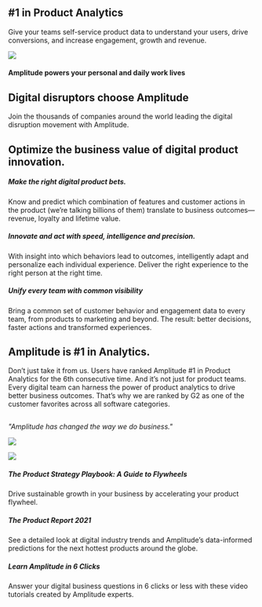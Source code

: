 ## #1 in Product Analytics

Give your teams self-service product data to understand your users, drive conversions, and increase engagement, growth and revenue.

![](https://3l267h1z64ep1espa2kjutz1-wpengine.netdna-ssl.com/wp-content/uploads/Product-Journeys@2x-1-1.png)

#### Amplitude powers your personal and daily work lives

## Digital disruptors choose Amplitude

Join the thousands of companies around the world leading the digital disruption movement with Amplitude.

## Optimize the business value of digital product innovation.

##### Make the right digital product bets.

Know and predict which combination of features and customer actions in the product (we’re talking billions of them) translate to business outcomes—revenue, loyalty and lifetime value.

##### Innovate and act with speed, intelligence and precision.

With insight into which behaviors lead to outcomes, intelligently adapt and personalize each individual experience. Deliver the right experience to the right person at the right time.

##### Unify every team with common visibility

Bring a common set of customer behavior and engagement data to every team, from products to marketing and beyond. The result: better decisions, faster actions and transformed experiences.

## Amplitude is #1 in Analytics.

Don’t just take it from us. Users have ranked Amplitude #1 in Product Analytics for the 6th consecutive time. And it’s not just for product teams. Every digital team can harness the power of product analytics to drive better business outcomes. That’s why we are ranked by G2 as one of the customer favorites across all software categories.

![](data:image/gif;base64,R0lGODlhAQABAAAAACH5BAEKAAEALAAAAAABAAEAAAICTAEAOw==)

_"Amplitude has changed the way we do business."_

![](https://3l267h1z64ep1espa2kjutz1-wpengine.netdna-ssl.com/wp-content/uploads/awards-g2.png)

![](https://3l267h1z64ep1espa2kjutz1-wpengine.netdna-ssl.com/wp-content/uploads/G2-2022-Winter-v3-1.png)

##### The Product Strategy Playbook: A Guide to Flywheels

Drive sustainable growth in your business by accelerating your product flywheel.

##### The Product Report 2021

See a detailed look at digital industry trends and Amplitude’s data-informed predictions for the next hottest products around the globe.

##### Learn Amplitude in 6 Clicks

Answer your digital business questions in 6 clicks or less with these video tutorials created by Amplitude experts.